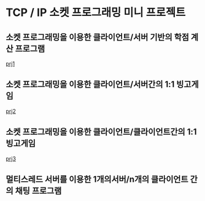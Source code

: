 # TCP / IP 소켓 프로그래밍 미니 프로젝트

## 소켓 프로그래밍을 이용한 클라이언트/서버 기반의 학점 계산 프로그램
[prj1](https://github.com/yunjeongloper/portfolio/tree/master/01.tcpipwork/00.prj1)

## 소켓 프로그래밍을 이용한 클라이언트/서버간의 1:1 빙고게임
[prj2](https://github.com/yunjeongloper/portfolio/tree/master/01.tcpipwork/01.prj2)

## 소켓 프로그래밍을 이용한 클라이언트/클라이언트간의 1:1 빙고게임
[prj3](https://github.com/yunjeongloper/portfolio/tree/master/01.tcpipwork/02.prj3)

## 멀티스레드 서버를 이용한 1개의서버/n개의 클라이언트 간의 채팅 프로그램
